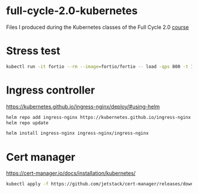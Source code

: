 # full-cycle-2.0-kubernetes

Files I produced during the Kubernetes classes of the Full Cycle 2.0 [course](https://drive.google.com/file/d/1MdN-qK_8Pfg6YI3TSfSa5_2-FHmqGxEP/view?usp=sharing)

# Stress test

```sh
kubectl run -it fortio --rm --image=fortio/fortio -- load -qps 800 -t 120s -c 70 "http://goserver/healthz"
```

# Ingress controller

https://kubernetes.github.io/ingress-nginx/deploy/#using-helm

```sh
helm repo add ingress-nginx https://kubernetes.github.io/ingress-nginx
helm repo update

helm install ingress-nginx ingress-nginx/ingress-nginx
```

# Cert manager

https://cert-manager.io/docs/installation/kubernetes/

```sh
kubectl apply -f https://github.com/jetstack/cert-manager/releases/download/v1.4.0/cert-manager.yaml
```
